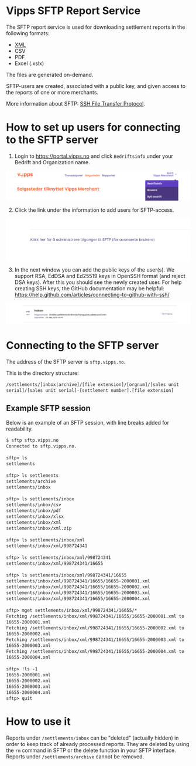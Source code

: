 # Vipps SFTP Report Service

The SFTP report service is used for downloading settlement reports in the following formats:
* [XML](../xml/)
* CSV
* PDF
* Excel (.xslx)

The files are generated on-demand. 

SFTP-users are created, associated with a public key, and given access to the reports of
one or more merchants. 

More information about SFTP: [SSH File Transfer Protocol](https://en.wikipedia.org/wiki/SSH_File_Transfer_Protocol).

# How to set up users for connecting to the SFTP server

1. Login to https://portal.vipps.no and click `Bedriftsinfo` under your Bedrift and Organization name.

![Velg profil](images/01_velg_profil.png "Velg profil")

2. Click the link under the information to add users for SFTP-access.

![Lag tilgang](images/02_SFTP_tilgang.png "Lag tilgang")

3. In the next window you can add the public keys of the user(s). We support RSA, EdDSA and Ed25519 keys in OpenSSH format (and reject DSA keys). After this you should see the newly created user. For help creating SSH keys, the GitHub documentation may be helpful: https://help.github.com/articles/connecting-to-github-with-ssh/

![Bruker opprettet](images/03_bruker_opprettet.png "bruker opprettet")

# Connecting to the SFTP server

The address of the SFTP server is `sftp.vipps.no`.

This is the directory structure:
```
/settlements/[inbox|archive]/[file extension]/[orgnum]/[sales unit serial]/[sales unit serial]-[settlement number].[file extension]
```
## Example SFTP session

Below is an example of an SFTP session, with line breaks added for readability.

```
$ sftp sftp.vipps.no
Connected to sftp.vipps.no.

sftp> ls
settlements  

sftp> ls settlements
settlements/archive   
settlements/inbox     

sftp> ls settlements/inbox
settlements/inbox/csv        
settlements/inbox/pdf        
settlements/inbox/xlsx       
settlements/inbox/xml        
settlements/inbox/xml.zip    

sftp> ls settlements/inbox/xml
settlements/inbox/xml/998724341   

sftp> ls settlements/inbox/xml/998724341
settlements/inbox/xml/998724341/16655    

sftp> ls settlements/inbox/xml/998724341/16655
settlements/inbox/xml/998724341/16655/16655-2000001.xml             
settlements/inbox/xml/998724341/16655/16655-2000002.xml            
settlements/inbox/xml/998724341/16655/16655-2000003.xml             
settlements/inbox/xml/998724341/16655/16655-2000004.xml             

sftp> mget settlements/inbox/xml/998724341/16655/*
Fetching /settlements/inbox/xml/998724341/16655/16655-2000001.xml to 16655-2000001.xml
Fetching /settlements/inbox/xml/998724341/16655/16655-2000002.xml to 16655-2000002.xml
Fetching /settlements/inbox/xml/998724341/16655/16655-2000003.xml to 16655-2000003.xml
Fetching /settlements/inbox/xml/998724341/16655/16655-2000004.xml to 16655-2000004.xml

sftp> !ls -1
16655-2000001.xml
16655-2000002.xml
16655-2000003.xml
16655-2000004.xml
sftp> quit
```

# How to use it

Reports under `/settlements/inbox` can be "deleted" (actually hidden) in order
to keep track of already processed reports. They are deleted by using the `rm`
command in SFTP or the delete function in your SFTP interface. Reports under
`/settlements/archive` cannot be removed.
